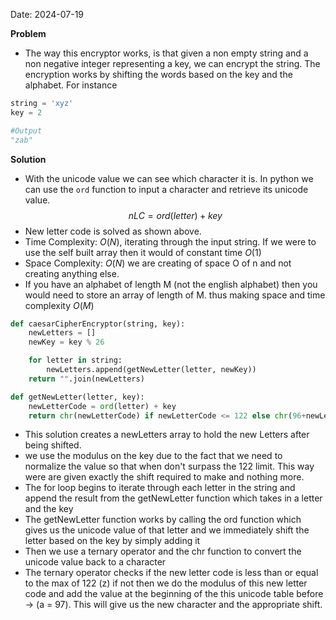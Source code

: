 Date: 2024-07-19

**Problem**
- The way this encryptor works, is that given a non empty string and a non negative integer representing a key, we can encrypt the string. The encryption works by shifting the words based on the key and the alphabet. For instance 
```python
string = 'xyz'
key = 2

#Output
"zab"
```

**Solution**
- With the unicode value we can see which character it is. In python we can use the `ord` function to input a character and retrieve its unicode value.
$$
nLC = ord(letter) + key
$$
- New letter code is solved as shown above.
- Time Complexity: $O(N)$, iterating through the input string. If we were to use the self built array then it would of constant time $O(1)$
- Space Complexity: $O(N)$ we are creating of space O of n and not creating anything else.
- If you have an alphabet of length M (not the english alphabet) then you would need to store an array of length of M. thus making space and time complexity $O(M)$
```python
def caesarCipherEncryptor(string, key):
    newLetters = []
    newKey = key % 26

    for letter in string:
        newLetters.append(getNewLetter(letter, newKey))
    return "".join(newLetters)

def getNewLetter(letter, key):
    newLetterCode = ord(letter) + key
    return chr(newLetterCode) if newLetterCode <= 122 else chr(96+newLetterCode % 122)
```
- This solution creates a newLetters array to hold the new Letters after being shifted. 
- we use the modulus on the key due to the fact that we need to normalize the value so that when don't surpass the 122 limit. This way were are given exactly the shift required to make and nothing more.
- The for loop begins to iterate through each letter in the string and append the result from the getNewLetter function which takes in a letter and the key
- The getNewLetter function works by calling the ord function which gives us the unicode value of that letter and we immediately shift the letter based on the key by simply adding it
- Then we use a ternary operator and the chr function to convert the unicode value back to a character
- The ternary operator checks if the new letter code is less than or equal to the max of 122 (z) if not then we do the modulus of this new letter code and add the value at the beginning of the this unicode table before -> (a = 97). This will give us the new character and the appropriate shift. 